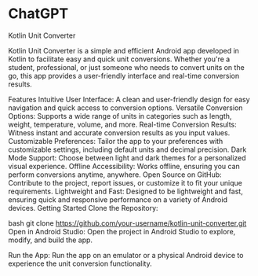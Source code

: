 # ChatGPT
Kotlin Unit Converter

Kotlin Unit Converter is a simple and efficient Android app developed in Kotlin to facilitate easy and quick unit conversions. Whether you're a student, professional, or just someone who needs to convert units on the go, this app provides a user-friendly interface and real-time conversion results.

Features
Intuitive User Interface: A clean and user-friendly design for easy navigation and quick access to conversion options.
Versatile Conversion Options: Supports a wide range of units in categories such as length, weight, temperature, volume, and more.
Real-time Conversion Results: Witness instant and accurate conversion results as you input values.
Customizable Preferences: Tailor the app to your preferences with customizable settings, including default units and decimal precision.
Dark Mode Support: Choose between light and dark themes for a personalized visual experience.
Offline Accessibility: Works offline, ensuring you can perform conversions anytime, anywhere.
Open Source on GitHub: Contribute to the project, report issues, or customize it to fit your unique requirements.
Lightweight and Fast: Designed to be lightweight and fast, ensuring quick and responsive performance on a variety of Android devices.
Getting Started
Clone the Repository:

bash
git clone https://github.com/your-username/kotlin-unit-converter.git
Open in Android Studio:
Open the project in Android Studio to explore, modify, and build the app.

Run the App:
Run the app on an emulator or a physical Android device to experience the unit conversion functionality.
